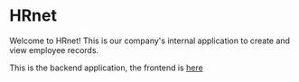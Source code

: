 # HRnet

Welcome to HRnet! This is our company's internal application to create and view employee records.

This is the backend application, the frontend is [here](https://github.com/LOOPING-AL/OC-P14-JQuery-React-backend)
